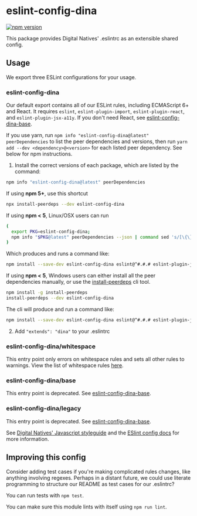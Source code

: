 # eslint-config-dina

[![npm version](https://badge.fury.io/js/eslint-config-airbnb.svg)](http://badge.fury.io/js/eslint-config-airbnb)

This package provides Digital Natives' .eslintrc as an extensible shared config.

## Usage

We export three ESLint configurations for your usage.

### eslint-config-dina

Our default export contains all of our ESLint rules, including ECMAScript 6+ and React. It requires `eslint`, `eslint-plugin-import`, `eslint-plugin-react`, and `eslint-plugin-jsx-a11y`. If you don't need React, see [eslint-config-dina-base](https://npmjs.com/eslint-config-dina-base).

If you use yarn, run `npm info "eslint-config-dina@latest" peerDependencies` to list the peer dependencies and versions, then run `yarn add --dev <dependency>@<version>` for each listed peer dependency. See below for npm instructions.

1. Install the correct versions of each package, which are listed by the command:

  ```sh
  npm info "eslint-config-dina@latest" peerDependencies
  ```

  If using **npm 5+**, use this shortcut

  ```sh
  npx install-peerdeps --dev eslint-config-dina
  ```

  If using **npm < 5**, Linux/OSX users can run

  ```sh
  (
    export PKG=eslint-config-dina;
    npm info "$PKG@latest" peerDependencies --json | command sed 's/[\{\},]//g ; s/: /@/g' | xargs npm install --save-dev "$PKG@latest"
  )
  ```

  Which produces and runs a command like:

  ```sh
  npm install --save-dev eslint-config-dina eslint@^#.#.# eslint-plugin-jsx-a11y@^#.#.# eslint-plugin-import@^#.#.# eslint-plugin-react@^#.#.#
  ```

  If using **npm < 5**, Windows users can either install all the peer dependencies manually, or use the [install-peerdeps](https://github.com/nathanhleung/install-peerdeps) cli tool.

  ```sh
  npm install -g install-peerdeps
  install-peerdeps --dev eslint-config-dina
  ```
  The cli will produce and run a command like:

  ```sh
  npm install --save-dev eslint-config-dina eslint@^#.#.# eslint-plugin-jsx-a11y@^#.#.# eslint-plugin-import@^#.#.# eslint-plugin-react@^#.#.#
  ```

2. Add `"extends": "dina"` to your .eslintrc

### eslint-config-dina/whitespace

This entry point only errors on whitespace rules and sets all other rules to warnings. View the list of whitespace rules [here](https://github.com/digitalnatives/javascript/blob/master/packages/eslint-config-dina/whitespace.js).

### eslint-config-dina/base

This entry point is deprecated. See [eslint-config-dina-base](https://npmjs.com/eslint-config-dina-base).

### eslint-config-dina/legacy

This entry point is deprecated. See [eslint-config-dina-base](https://npmjs.com/eslint-config-dina-base).

See [Digital Natives' Javascript styleguide](https://github.com/dina/javascript) and
the [ESlint config docs](https://eslint.org/docs/user-guide/configuring#extending-configuration-files)
for more information.

## Improving this config

Consider adding test cases if you're making complicated rules changes, like anything involving regexes. Perhaps in a distant future, we could use literate programming to structure our README as test cases for our .eslintrc?

You can run tests with `npm test`.

You can make sure this module lints with itself using `npm run lint`.
